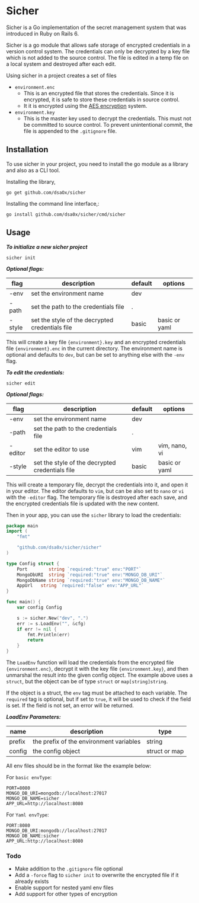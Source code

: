 # Sicher

Sicher is a Go implementation of the secret management system that was introduced in Ruby on Rails 6.

Sicher is a go module that allows safe storage of encrypted credentials in a version control system. The credentials can only be decrypted by a key file which is not added to the source control. The file is edited in a temp file on a local system and destroyed after each edit.

Using sicher in a project creates a set of files

- `environment.enc`
  - This is an encrypted file that stores the credentials. Since it is encrypted, it is safe to store these credentials in source control.
  - It it is encrypted using the [AES encryption](https://pkg.go.dev/crypto/aes) system.
- `environment.key`
  - This is the master key used to decrypt the credentials. This must not be committed to source control. To prevent unintentional commit, the file is appended to the `.gitignore` file.

## Installation

To use sicher in your project, you need to install the go module as a library and also as a CLI tool.

Installing the library,

```shell
go get github.com/dsaOx/sicher
```

Installing the command line interface,:

```shell
go install github.com/dsa0x/sicher/cmd/sicher
```

## Usage

**_To initialize a new sicher project_**

```shell
sicher init
```

**_Optional flags:_**

| flag   | description                                     | default | options       |
| ------ | ----------------------------------------------- | ------- | ------------- |
| -env   | set the environment name                        | dev     |               |
| -path  | set the path to the credentials file            | .       |               |
| -style | set the style of the decrypted credentials file | basic   | basic or yaml |

This will create a key file `{environment}.key` and an encrypted credentials file `{environment}.enc` in the current directory. The environment name is optional and defaults to `dev`, but can be set to anything else with the `-env` flag.

**_To edit the credentials:_**

```shell
sicher edit
```

**_Optional flags:_**

| flag    | description                                     | default | options       |
| ------- | ----------------------------------------------- | ------- | ------------- |
| -env    | set the environment name                        | dev     |               |
| -path   | set the path to the credentials file            | .       |               |
| -editor | set the editor to use                           | vim     | vim, nano, vi |
| -style  | set the style of the decrypted credentials file | basic   | basic or yaml |

This will create a temporary file, decrypt the credentials into it, and open it in your editor. The editor defaults to `vim`, but can be also set to `nano` or `vi` with the `-editor` flag. The temporary file is destroyed after each save, and the encrypted credentials file is updated with the new content.

Then in your app, you can use the `sicher` library to load the credentials:

```go
package main
import (
	"fmt"

	"github.com/dsa0x/sicher/sicher"
)

type Config struct {
	Port        string `required:"true" env:"PORT"`
	MongoDbURI  string `required:"true" env:"MONGO_DB_URI"`
	MongoDbName string `required:"true" env:"MONGO_DB_NAME"`
	AppUrl   string `required:"false" env:"APP_URL"`
}

func main() {
	var config Config

	s := sicher.New("dev", ".")
	err := s.LoadEnv("", &cfg)
	if err != nil {
		fmt.Println(err)
		return
	}
}
```

The `LoadEnv` function will load the credentials from the encrypted file `{environment.enc}`, decrypt it with the key file `{environment.key}`, and then unmarshal the result into the given config object. The example above uses a `struct`, but the object can be of type `struct` or `map[string]string`.

If the object is a struct, the `env` tag must be attached to each variable. The `required` tag is optional, but if set to `true`, it will be used to check if the field is set. If the field is not set, an error will be returned.

**_LoadEnv Parameters:_**

| name   | description                             | type          |
| ------ | --------------------------------------- | ------------- |
| prefix | the prefix of the environment variables | string        |
| config | the config object                       | struct or map |

All env files should be in the format like the example below:

For `basic envType`:

```
PORT=8080
MONGO_DB_URI=mongodb://localhost:27017
MONGO_DB_NAME=sicher
APP_URL=http://localhost:8080
```

For `Yaml envType`:

```
PORT:8080
MONGO_DB_URI:mongodb://localhost:27017
MONGO_DB_NAME:sicher
APP_URL:http://localhost:8080
```

### Todo

- Make addition to the `.gitignore` file optional
- Add a `-force` flag to `sicher init` to overwrite the encrypted file if it already exists
- Enable support for nested yaml env files
- Add support for other types of encryption
